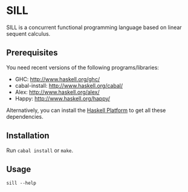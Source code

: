 # SILL

SILL is a concurrent functional programming language based on linear sequent calculus.


## Prerequisites

You need recent versions of the following programs/libraries:

* GHC:           http://www.haskell.org/ghc/
* cabal-install: http://www.haskell.org/cabal/
* Alex:          http://www.haskell.org/alex/
* Happy:         http://www.haskell.org/happy/

Alternatively, you can install the [Haskell Platform](https://www.haskell.org/platform/) to get all these dependencies.


## Installation

Run `cabal install` or `make`.


## Usage

```
sill --help
```

